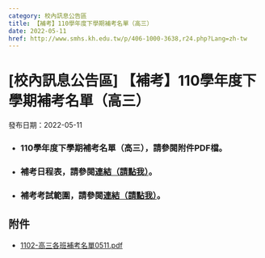 ```yaml
---
category: 校內訊息公告區
title: 【補考】110學年度下學期補考名單（高三）
date: 2022-05-11
href: http://www.smhs.kh.edu.tw/p/406-1000-3638,r24.php?Lang=zh-tw
---
```


# [校內訊息公告區] 【補考】110學年度下學期補考名單（高三）

發布日期：2022-05-11

*   ### 110學年度下學期補考名單（高三），請參閱附件PDF檔。
    
*   ### 補考日程表，請參閱[**連結（請點我）**](https://www.smhs.kh.edu.tw/p/406-1000-3637,r24.php?Lang=zh-tw)。
    
*   ### 補考考試範圍，請參閱[**連結（請點我）**](https://www.smhs.kh.edu.tw/p/406-1000-3591,r24.php?Lang=zh-tw)。

## 附件

- [1102-高三各班補考名單0511.pdf](https://www.smhs.kh.edu.tw/var/file/0/1000/attach/49/pta_3410_4778032_63728.pdf)
